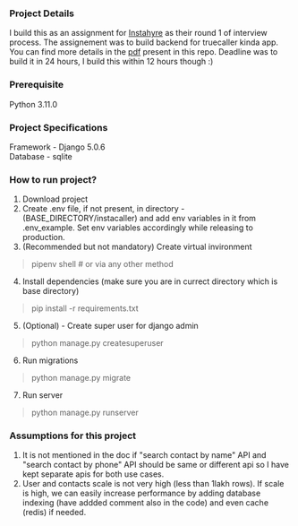 ### Project Details
I build this as an assignment for [Instahyre](https://www.instahyre.com/) as their round 1 of interview process. The assignement was to build backend for truecaller kinda app. You can find more details in the [pdf](https://github.com/anuj6299/Instacaller/blob/master/Coding%20Task.pdf) present in this repo. Deadline was to build it in 24 hours, I build this within 12 hours though :)


### Prerequisite
Python 3.11.0 


### Project Specifications
Framework - Django 5.0.6 <br/>
Database - sqlite


### How to run project?
1. Download project
2. Create .env file, if not present, in directory - (BASE_DIRECTORY/instacaller) and add env variables in it from .env_example. Set env variables accordingly while releasing to production.
3. (Recommended but not mandatory) Create virtual invironment
> pipenv shell # or via any other method
4. Install dependencies (make sure you are in currect directory which is base directory)
> pip install -r requirements.txt
5. (Optional) - Create super user for django admin
> python manage.py createsuperuser
6. Run migrations 
> python manage.py migrate
7. Run server
> python manage.py runserver


### Assumptions for this project
1. It is not mentioned in the doc if "search contact by name" API and "search contact by phone" API should be same or different api so I have kept separate apis for both use cases.
2. User and contacts scale is not very high (less than 1lakh rows). If scale is high, we can easily increase performance by adding database indexing (have addded comment also in the code) and even cache (redis) if needed.


